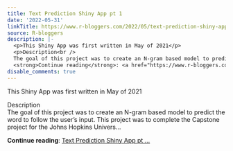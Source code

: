 ```yaml
---
title: Text Prediction Shiny App pt 1
date: '2022-05-31'
linkTitle: https://www.r-bloggers.com/2022/05/text-prediction-shiny-app-pt-1/
source: R-bloggers
description: |-
  <p>This Shiny App was first written in May of 2021</p>
  <p>Description<br />
  The goal of this project was to create an N-gram based model to predict the word to follow the user’s input. This project was to complete the Capstone project for the Johns Hopkins Univers...</p>
  <strong>Continue reading</strong>: <a href="https://www.r-bloggers.com/2022/05/text-prediction-shiny-app-pt-1/">Text Prediction Shiny App pt ...
disable_comments: true
---
```

<p>This Shiny App was first written in May of 2021</p>
<p>Description<br />
The goal of this project was to create an N-gram based model to predict the word to follow the user’s input. This project was to complete the Capstone project for the Johns Hopkins Univers...</p>
<strong>Continue reading</strong>: <a href="https://www.r-bloggers.com/2022/05/text-prediction-shiny-app-pt-1/">Text Prediction Shiny App pt ...